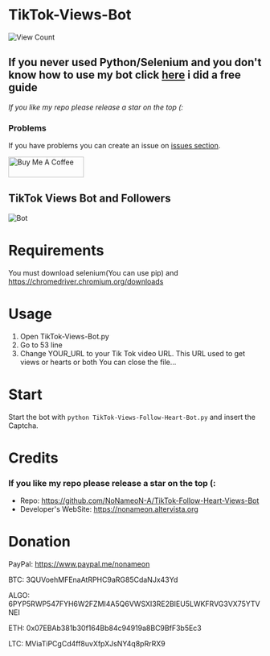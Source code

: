 
# TikTok-Views-Bot
![View Count](https://counter.gofiber.io/badge/NoNameoN/TikTok-Follow-Heart-Views-Bot/)

## If you never used Python/Selenium and you don't know how to use my bot click [here](https://github.com/NoNameoN-A/TikTok-Follow-Heart-Views-Bot/issues/5#issuecomment-737041402) i did a free guide
*If you like my repo please release a star on the top (:*

### Problems
If you have problems you can create an issue on [issues section](https://github.com/NoNameoN-A/TikTok-Follow-Heart-Views-Bot/issues).

<a href="https://www.buymeacoffee.com/NoNameoNA" target="_blank"><img src="https://cdn.buymeacoffee.com/buttons/v2/default-black.png" alt="Buy Me A Coffee" style="height: 41px !important;width: 150px !important;" ></a>


## TikTok Views Bot and Followers

![Bot](https://github.com/NoNameoN-A/TikTok-Views-Follow-Bot/blob/main/Screenshot.png)

# Requirements
You must download selenium(You can use pip) and https://chromedriver.chromium.org/downloads

# Usage
1) Open TikTok-Views-Bot.py
2) Go to 53 line
3) Change YOUR_URL to your Tik Tok video URL. This URL used to get views or hearts or both
You can close the file...

# Start
Start the bot with `python TikTok-Views-Follow-Heart-Bot.py` and insert the Captcha.

# Credits
### If you like my repo please release a star on the top (:
- Repo: https://github.com/NoNameoN-A/TikTok-Follow-Heart-Views-Bot
- Developer's WebSite: https://nonameon.altervista.org

# Donation
PayPal: https://www.paypal.me/nonameon

BTC: 3QUVoehMFEnaAtRPHC9aRG85CdaNJx43Yd

ALGO: 6PYP5RWP547FYH6W2FZMI4A5Q6VWSXI3RE2BIEU5LWKFRVG3VX75YTVNEI

ETH: 0x07EBAb381b30f164Bb84c94919a8BC9BfF3b5Ec3

LTC: MViaTiPCgCd4ff8uvXfpXJsNY4q8pRrRX9
